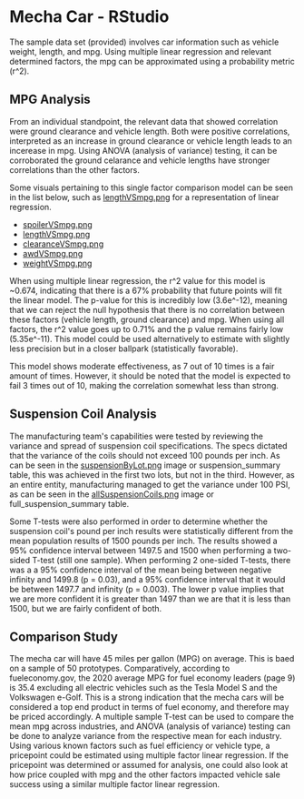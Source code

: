 # Mecha Car - RStudio
The sample data set (provided) involves car information such as vehicle weight, length, and mpg. Using multiple linear regression and relevant determined factors, the mpg can be approximated using a probability metric (r^2).


## MPG Analysis
From an individual standpoint, the relevant data that showed correlation were ground clearance and vehicle length. Both were positive correlations, interpreted as an increase in ground clearance or vehicle length leads to an incerease in mpg. Using ANOVA (analysis of variance) testing, it can be corroborated the ground celarance and vehicle lengths have stronger correlations than the other factors. 

Some visuals pertaining to this single factor comparison model can be seen in the list below, such as [lengthVSmpg.png](lengthVSmpg.png) for a representation of linear regression.
- [spoilerVSmpg.png](spoilerVSmpg.png)
- [lengthVSmpg.png](lengthVSmpg.png)
- [clearanceVSmpg.png](clearanceVSmpg.png)
- [awdVSmpg.png](awdVSmpg.png)
- [weightVSmpg.png](weightVSmpg.png)

When using multiple linear regression, the r^2 value for this model is ~0.674, indicating that there is a 67% probability that future points will fit the linear model. The p-value for this is incredibly low (3.6e^-12), meaning that we can reject the null hypothesis that there is no correlation between these factors (vehicle length, ground clearance) and mpg. When using all factors, the r^2 value goes up to 0.71% and the p value remains fairly low (5.35e^-11). This model could be used alternatively to estimate with slightly less precision but in a closer ballpark (statistically favorable).

This model shows moderate effectiveness, as 7 out of 10 times is a fair amount of times. However, it should be noted that the model is expected to fail 3 times out of 10, making the correlation somewhat less than strong.

## Suspension Coil Analysis
The manufacturing team's capabilities were tested by reviewing the variance and spread of suspension coil specifications. The specs dictated that the variance of the coils should not exceed 100 pounds per inch. As can be seen in the [suspensionByLot.png](suspensionByLot.png) image or suspension_summary table, this was achieved in the first two lots, but not in the third. However, as an entire entity, manufacturing managed to get the variance under 100 PSI, as can be seen in the [allSuspensionCoils.png](allSuspensionCoils.png) image or full_suspension_summary table.

Some T-tests were also performed in order to determine whether the suspension coil's pound per inch results were statistically different from the mean population results of 1500 pounds per inch. The results showed a 95% confidence interval between 1497.5 and 1500 when performing a two-sided T-test (still one sample). When performing 2 one-sided T-tests, there was a a 95% confidence interval of the mean being between negative infinity and 1499.8 (p = 0.03), and a 95% confidence interval that it would be between 1497.7 and infinity (p = 0.003). The lower p value implies that we are more confident it is greater than 1497 than we are that it is less than 1500, but we are fairly confident of both.


## Comparison Study
The mecha car will have 45 miles per gallon (MPG) on average. This is baed on a sample of 50 prototypes. Comparatively, according to fueleconomy.gov, the 2020 average MPG for fuel economy leaders (page 9) is 35.4 excluding all electric vehicles such as the Tesla Model S and the Volkswagen e-Golf. This is a strong indication that the mecha cars will be considered a top end product in terms of fuel economy, and therefore may be priced accordingly. A multiple sample T-test can be used to compare the mean mpg across industries, and ANOVA (analysis of variance) testing can be done to analyze variance from the respective mean for each industry. Using various known factors such as fuel efficiency or vehicle type, a pricepoint could be estimated using multiple factor linear regression. If the pricepoint was determined or assumed for analysis, one could also look at how price coupled with mpg and the other factors impacted vehicle sale success using a similar multiple factor linear regression.
